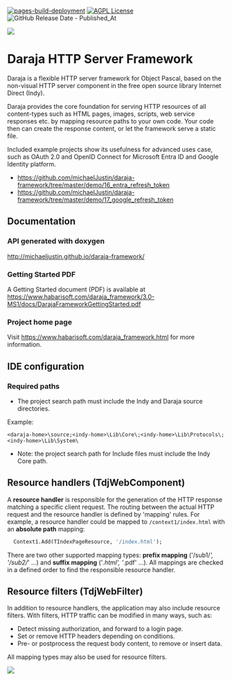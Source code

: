 [![pages-build-deployment](https://github.com/michaelJustin/daraja-framework/actions/workflows/pages/pages-build-deployment/badge.svg)](https://github.com/michaelJustin/daraja-framework/actions/workflows/pages/pages-build-deployment)
[![AGPL License](https://img.shields.io/badge/license-AGPL-blue.svg)](http://www.gnu.org/licenses/agpl-3.0) ![GitHub Release Date - Published_At](https://img.shields.io/github/release-date/michaelJustin/daraja-framework)

![](https://www.habarisoft.com/images/daraja_logo_landscape_2016_2.png)

# Daraja HTTP Server Framework

Daraja is a flexible HTTP server framework for Object Pascal, based on the non-visual HTTP server component in the free open source library Internet Direct (Indy).

Daraja provides the core foundation for serving HTTP resources of all content-types such as HTML pages, images, scripts, web service responses etc. by mapping resource paths to your own code. Your code then can create the response content, or let the framework serve a static file.

Included example projects show its usefulness for advanced uses case, such as OAuth 2.0 and OpenID Connect for Microsoft Entra ID and Google Identity platform.
- https://github.com/michaelJustin/daraja-framework/tree/master/demo/16_entra_refresh_token
- https://github.com/michaelJustin/daraja-framework/tree/master/demo/17_google_refresh_token

## Documentation

### API generated with doxygen

http://michaeljustin.github.io/daraja-framework/


### Getting Started PDF

A Getting Started document (PDF) is available at https://www.habarisoft.com/daraja_framework/3.0-MS1/docs/DarajaFrameworkGettingStarted.pdf

### Project home page

Visit https://www.habarisoft.com/daraja_framework.html for more information.

## IDE configuration

### Required paths

* The project search path must include the Indy and Daraja source directories.

Example:

`<daraja-home>\source;<indy-home>\Lib\Core\;<indy-home>\Lib\Protocols\;<indy-home>\Lib\System\`

* Note: the project search path for Include files must include the Indy Core path.


## Resource handlers (TdjWebComponent)

A **resource handler** is responsible for the generation of the HTTP response matching a specific client request. The routing between the actual HTTP request and the resource handler is defined by 'mapping' rules.
For example, a resource handler could be mapped to `/context1/index.html` with an **absolute path** mapping:

```pascal
  Context1.Add(TIndexPageResource, '/index.html');
```

There are two other supported mapping types: **prefix mapping** ('/sub1/*', '/sub2/*' ...) and **suffix mapping** ('*.html', '*.pdf' ...). All mappings are checked in a defined order to find the responsible resource handler.

## Resource filters (TdjWebFilter)

In addition to resource handlers, the application may also include resource filters. With filters, HTTP traffic can be modified in many ways, such as:
* Detect missing authorization, and forward to a login page.
* Set or remove HTTP headers depending on conditions.
* Pre- or postprocess the request body content, to remove or insert data.

All mapping types may also be used for resource filters. 

![](https://www.habarisoft.com/images/daraja_logo_landscape_2016_2.png)


